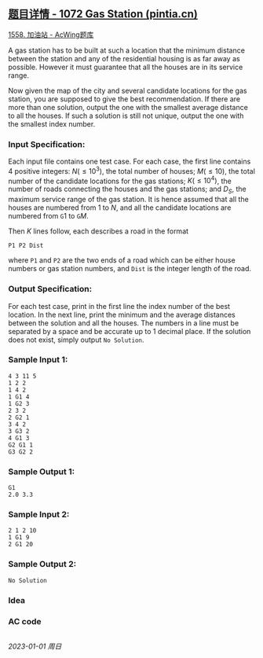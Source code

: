 ## [题目详情 - 1072 Gas Station (pintia.cn)](https://pintia.cn/problem-sets/994805342720868352/exam/problems/994805396953219072)

[1558. 加油站 - AcWing题库](https://www.acwing.com/problem/content/1560/)

A gas station has to be built at such a location that the minimum distance between the station and any of the residential housing is as far away as possible. However it must guarantee that all the houses are in its service range.

Now given the map of the city and several candidate locations for the gas station, you are supposed to give the best recommendation. If there are more than one solution, output the one with the smallest average distance to all the houses. If such a solution is still not unique, output the one with the smallest index number.

### Input Specification:

Each input file contains one test case. For each case, the first line contains 4 positive integers: $N ( \leq 10^3)$, the total number of houses; $M ( \leq 10)$, the total number of the candidate locations for the gas stations; $K ( \leq 10^4)$, the number of roads connecting the houses and the gas stations; and $D_S$, the maximum service range of the gas station. It is hence assumed that all the houses are numbered from 1 to $N$, and all the candidate locations are numbered from `G`$1$ to `G`$M$.

Then $K$ lines follow, each describes a road in the format

```
P1 P2 Dist
```

where `P1` and `P2` are the two ends of a road which can be either house numbers or gas station numbers, and `Dist` is the integer length of the road.

### Output Specification:

For each test case, print in the first line the index number of the best location. In the next line, print the minimum and the average distances between the solution and all the houses. The numbers in a line must be separated by a space and be accurate up to 1 decimal place. If the solution does not exist, simply output `No Solution`.

### Sample Input 1:

```in
4 3 11 5
1 2 2
1 4 2
1 G1 4
1 G2 3
2 3 2
2 G2 1
3 4 2
3 G3 2
4 G1 3
G2 G1 1
G3 G2 2
```

### Sample Output 1:

```out
G1
2.0 3.3
```

### Sample Input 2:

```in
2 1 2 10
1 G1 9
2 G1 20
```

### Sample Output 2:

```out
No Solution
```

### Idea



### AC code

```cpp
```


*2023-01-01 周日*